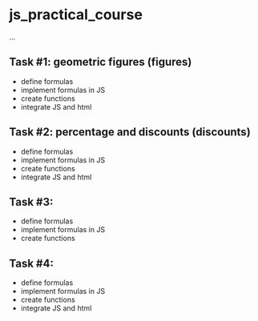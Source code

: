 # js_practical_course

...

## Task #1: geometric figures (figures)

- define formulas
- implement formulas in JS
- create functions
- integrate JS and html

## Task #2: percentage and discounts (discounts)

- define formulas
- implement formulas in JS
- create functions
- integrate JS and html

## Task #3:

- define formulas
- implement formulas in JS
- create functions

## Task #4:

- define formulas
- implement formulas in JS
- create functions
- integrate JS and html